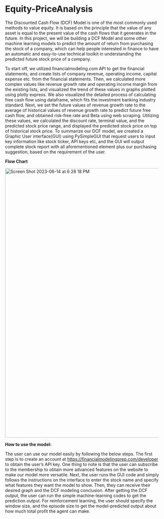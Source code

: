 # Equity-PriceAnalysis

The Discounted Cash Flow (DCF) Model is one of the most commonly used methods to value equity. It is based on the principle that the value of any asset is equal to the present value of the cash flows that it generates in the future. In this project, we will be building a DCF Model and some other machine learning models to predict the amount of return from purchasing the stock of a company, which can help people interested in finance to have an automatic and easy-to-use technical toolkit in understanding the predicted future stock price of a company.

To start off, we utilized financialmodeling.com API to get the financial statements, and create lists of company revenue, operating income, capital expense etc. from the financial statements. Then, we calculated more complex values like revenue growth rate and operating income margin from the existing lists, and visualized the trend of these values in graphs plotted using plotly express. We also visualized the detailed process of calculating free cash flow using dataframe, which fits the investment banking industry standard. Next, we set the future values of revenue growth rate to the average of historical values of revenue growth rate to predict future free cash flow, and obtained risk-free rate and Beta using web scraping. Utilizing these values, we calculated the discount rate, terminal value, and the predicted stock price range, and displayed the predicted stock price on top of historical stock price. To summarize our DCF model, we created a Graphic User interface(GUI) using PySimpleGUI that request users to input key information like stock ticker, API keys etc, and the GUI will output complete stock report with all aforementioned element plus our purchasing suggestion, based on the requirement of the user. 

**Flow Chart**

<img width="879" alt="Screen Shot 2023-06-14 at 6 28 18 PM" src="https://github.com/mikecai020418/Equity-PriceAnalysis/assets/130042319/004a64af-ca9b-4fba-8ff0-df4a9edd97e0">


**How to use the model:**

The user can use our model easily by following the below steps. The first step is to create an account at https://financialmodelingprep.com/developer to obtain the user’s API key. One thing to note is that the user can subscribe to the membership to obtain more advanced features on the website to make our model more versatile. Next, the user runs the GUI code and simply follows the instructions on the interface to enter the stock name and specify what features they want the model to show. Then, they can receive their desired graph and the DCF modeling conclusion. After getting the DCF output, the user can run the simple machine-learning codes to get the prediction output. For reinforcement learning, the user should specify the window size, and the episode size to get the model-predicted output about how much total profit the agent can make. 
